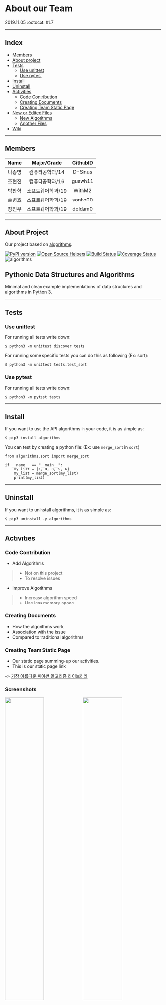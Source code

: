 # About our Team
2019.11.05 :octocat: #L7

* * *

## Index
- [Members](#Members)
- [About project](#project)
- [Tests](#test)
  - [Use unittest](#unittest)
  - [Use pytest](#pytest)
- [Install](#install)
- [Uninstall](#uninstall)
- [Activities](#Activities)
  - [Code Contribution](#code)
  - [Creating Documents](#doc)
  - [Creating Team Static Page](#page)
- [New or Edited Files](#file)
  - [New Algorithms](#algorithm)
  - [Another Files](#another)
- [Wiki](#wiki)
  
* * *

## <div id="Members">Members</div>
| Name | Major/Grade | GithubID |
| :---: | :---: | :---: |
| 나종명 | 컴퓨터공학과/14   | D-Sinus |
| 조현진 | 컴퓨터공학과/16   | guswh11 |
| 박찬혁 | 소프트웨어학과/19 | WithM2  |
| 손병호 | 소프트웨어학과/19 | sonho00 |
| 장진우 | 소프트웨어학과/19 | doldam0 |

* * *

## <div id = "project">About Project</div>
Our project based on [algorithms](https://github.com/keon/algorithms).

[![PyPI version](https://badge.fury.io/py/algorithms.svg)](https://badge.fury.io/py/algorithms)
[![Open Source Helpers](https://www.codetriage.com/keon/algorithms/badges/users.svg)](https://www.codetriage.com/keon/algorithms)
[![Build Status](https://travis-ci.org/keon/algorithms.svg?branch=master)](https://travis-ci.org/keon/algorithms)
[![Coverage Status](https://coveralls.io/repos/github/keon/algorithms/badge.svg?branch=master)](https://coveralls.io/github/keon/algorithms?branch=master)
![algorithms](https://raw.githubusercontent.com/keon/algorithms/master/docs/source/_static/logo/logotype1blue.png)

## Pythonic Data Structures and Algorithms

Minimal and clean example implementations of data structures and algorithms in Python 3.

* * *

## <div id = "test">Tests</div>

### <div id = "unittest">Use unittest</div>
For running all tests write down:

    $ python3 -m unittest discover tests

For running some specific tests you can do this as following (Ex: sort):

    $ python3 -m unittest tests.test_sort

### <div id = "pytest">Use pytest</div>
For running all tests write down:

    $ python3 -m pytest tests

* * *

## <div id = "install">Install</div>
If you want to use the API algorithms in your code, it is as simple as:

    $ pip3 install algorithms

You can test by creating a python file: (Ex: use `merge_sort` in `sort`)

```python3
from algorithms.sort import merge_sort

if __name__ == "__main__":
    my_list = [1, 8, 3, 5, 6]
    my_list = merge_sort(my_list)
    print(my_list)
```

* * *

## <div id = "uninstall">Uninstall</div>
If you want to uninstall algorithms, it is as simple as:

    $ pip3 uninstall -y algorithms

* * *

## <div id="Activities">Activities</div>
### <div id="code">Code Contribution</div>
* Add Algorithms
> - Not on this project
> - To resolve issues
* Improve Algorithms
> - Increase algorithm speed 
> - Use less memory space

### <div id="doc">Creating Documents</div>
* How the algorithms work
* Association with the issue
* Compared to traditional algorithms

### <div id="page">Creating Team Static Page</div>
- Our static page summing-up our activities.
- This is our static page link

-> [가장 아름다운 파이썬 알고리즘 라이브러리](http://19-2-skku-oss.github.io/2019-2-OSS-L7/)

### **Screenshots**

<img src="https://user-images.githubusercontent.com/56295771/70390756-46a1da80-1a11-11ea-92fd-1b544a6ce2b5.PNG" width="50%"></img><img src="https://user-images.githubusercontent.com/56295771/70390757-473a7100-1a11-11ea-8235-db665dbc63bc.PNG" width="50%"></img>

* * *

## <div id="file">New or Edited Files</div>
### <div id="algorithm">New Algorithm List</div>
- [maths](https://github.com/19-2-SKKU-OSS/algorithms/tree/master/algorithms/maths)
  - [find_order_simple.py](https://github.com/19-2-SKKU-OSS/algorithms/tree/add_find_order/algorithms/maths/find_order_simple.py)
  - [find_primitive_root_simple.py](https://github.com/19-2-SKKU-OSS/algorithms/blob/add_find_primitive_root/algorithms/maths/find_primitive_root_simple.py)
  - [gcd.py](https://github.com/19-2-SKKU-OSS/algorithms/blob/add_gcd_bit/algorithms/maths/gcd.py)
  - [diffie_hellman_key_exchange.py](https://github.com/19-2-SKKU-OSS/algorithms/blob/add_diffie_hellman_key_exchange/algorithms/maths/diffie_hellman_key_exchange.py)
- [network_flow](https://github.com/19-2-SKKU-OSS/algorithms/tree/add_network_flow/algorithms/graph)
  - [maximum_flow.py](https://github.com/19-2-SKKU-OSS/algorithms/blob/add_network_flow/algorithms/graph/maximum_flow.py)
- [strings](https://github.com/19-2-SKKU-OSS/algorithms/blob/add_kmp/algorithms/strings)
  - [knuth_morris_pratt.py](https://github.com/19-2-SKKU-OSS/algorithms/blob/add_kmp/algorithms/strings/knuth_morris_pratt.py)
### <div id="another">Another Files</div>
- [maths](https://github.com/19-2-SKKU-OSS/2019-2-OSS-L7/blob/code/algorithms/maths)
  - [init.py(code)](https://github.com/19-2-SKKU-OSS/2019-2-OSS-L7/blob/code/algorithms/maths/__init__.py)
- [graph](https://github.com/19-2-SKKU-OSS/algorithms/blob/add_network_flow/algorithms/graph)
  - [init.py(add_network_flow)](https://github.com/19-2-SKKU-OSS/algorithms/blob/add_network_flow/algorithms/graph/__init__.py)
- [tests](https://github.com/19-2-SKKU-OSS/algorithms/blob/add_find_order/tests)
  - [test_maths.py(add_find_order)](https://github.com/19-2-SKKU-OSS/algorithms/blob/add_find_order/tests/test_maths.py)
  - [test_maths.py(add_gcd_bits)](https://github.com/19-2-SKKU-OSS/algorithms/blob/add_gcd_bit/tests/test_maths.py)
  - [test_graph.py(add_network_flow)](https://github.com/19-2-SKKU-OSS/algorithms/blob/add_network_flow/tests/test_graph.py)
- [bit](https://github.com/19-2-SKKU-OSS/algorithms/blob/code/algorithms/bit)
  - [init.py(code)](https://github.com/19-2-SKKU-OSS/algorithms/blob/code/algorithms/bit/__init__.py)
  - [trailing_zero.py(code)](https://github.com/19-2-SKKU-OSS/algorithms/blob/code/algorithms/bit/trailing_zero.py)
- [bfs](https://github.com/19-2-SKKU-OSS/2019-2-OSS-L7/blob/add_bfs_count_islands/algorithms/bfs)
  - [count_islands.py(add_bfs_count_islands)](https://github.com/19-2-SKKU-OSS/2019-2-OSS-L7/blob/add_bfs_count_islands/algorithms/bfs/count_islands.py)
- [dfs](https://github.com/19-2-SKKU-OSS/2019-2-OSS-L7/blob/add_dfs_maze_search/algorithms/dfs)
  - [maze_search.py(add_dfs_maze_search)](https://github.com/19-2-SKKU-OSS/2019-2-OSS-L7/blob/add_dfs_maze_search/algorithms/dfs/maze_search.py)

* * *

## <div id="wiki">Wiki</div>
  Our wiki page is [here](https://github.com/19-2-SKKU-OSS/2019-2-OSS-L7/wiki).
